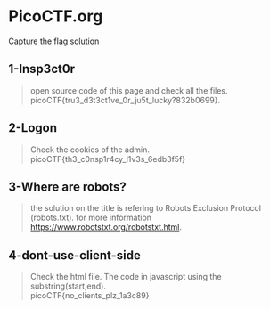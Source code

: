 # PicoCTF.org
Capture the flag solution

## 1-Insp3ct0r
>open source code of this page and check all the files.  
picoCTF{tru3_d3t3ct1ve_0r_ju5t_lucky?832b0699}.   


## 2-Logon
>Check the cookies of the admin.     
picoCTF{th3_c0nsp1r4cy_l1v3s_6edb3f5f}


## 3-Where are robots?
>the solution on the title is refering to Robots Exclusion Protocol (robots.txt). 
for more information https://www.robotstxt.org/robotstxt.html.


## 4-dont-use-client-side
>Check the html file. The code in javascript using the substring(start,end).  
picoCTF{no_clients_plz_1a3c89}
